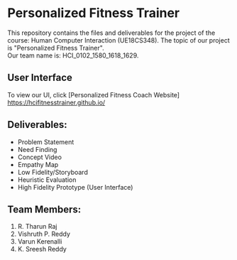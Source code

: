 # Personalized Fitness Trainer
This repository contains the files and deliverables for the project of the course: Human Computer Interaction (UE18CS348). The topic of our project is "Personalized Fitness Trainer".<br>
Our team name is: HCI_0102_1580_1618_1629.

## User Interface
To view our UI, click [Personalized Fitness Coach Website] https://hcifitnesstrainer.github.io/

## Deliverables:
- Problem Statement
- Need Finding
- Concept Video
- Empathy Map
- Low Fidelity/Storyboard
- Heuristic Evaluation
- High Fidelity Prototype (User Interface)

## Team Members:
1. R. Tharun Raj
2. Vishruth P. Reddy
3. Varun Kerenalli
4. K. Sreesh Reddy
